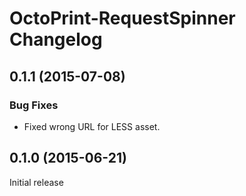 # OctoPrint-RequestSpinner Changelog

## 0.1.1 (2015-07-08)

### Bug Fixes

  * Fixed wrong URL for LESS asset.

## 0.1.0 (2015-06-21)

Initial release
